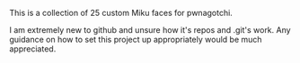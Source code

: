 This is a collection of 25 custom Miku faces for pwnagotchi.

I am extremely new to github and unsure how it's repos and .git's work. Any guidance on how to set this project up appropriately would be much appreciated. 
